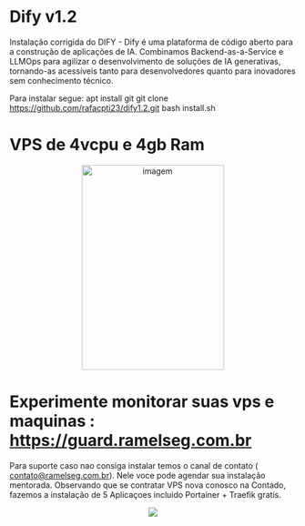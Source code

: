 # Dify v1.2 
Instalação corrigida do DIFY - Dify é uma plataforma de código aberto para a construção de aplicações de IA. Combinamos Backend-as-a-Service e LLMOps para agilizar o desenvolvimento de soluções de IA generativas, tornando-as acessíveis tanto para desenvolvedores quanto para inovadores sem conhecimento técnico.


Para instalar segue:
apt install git
git clone https://github.com/rafacpti23/dify1.2.git
bash install.sh

# VPS de 4vcpu e 4gb Ram

<p align="center">
  <a href="https://www.kqzyfj.com/click-101209511-15022370" target="_top">
    <img src="https://i.ibb.co/QFsFPb5G/15022370-1741928862418.jpg" width="250" height="360" alt="imagem" />
  </a>
</p>


# Experimente monitorar suas vps e maquinas : https://guard.ramelseg.com.br



 Para suporte caso nao consiga instalar temos o canal de contato ( contato@ramelseg.com.br). Nele voce pode agendar sua instalação mentorada. Observando que se contratar VPS nova conosco na Contado, fazemos a instalação de 5 Aplicaçoes incluido Portainer + Traefik gratis.






<p align="center">
  <a href="https://www.tkqlhce.com/click-101209511-13484397" target="_top">
    <img src="https://i.ibb.co/nNYzScrt/15301134-1713438756076.jpg"  />
  </a>
</p>
